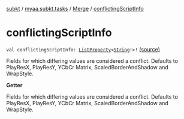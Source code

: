 [subkt](../../index.md) / [myaa.subkt.tasks](../index.md) / [Merge](index.md) / [conflictingScriptInfo](./conflicting-script-info.md)

# conflictingScriptInfo

`val conflictingScriptInfo: `[`ListProperty`](https://docs.gradle.org/current/javadoc/org/gradle/api/provider/ListProperty.html)`<`[`String`](https://kotlinlang.org/api/latest/jvm/stdlib/kotlin/-string/index.html)`!>!` [(source)](https://github.com/Myaamori/SubKt/blob/0.1.8/src/main/kotlin/myaa/subkt/tasks/asstasks.kt#L152)

Fields for which differing values are considered a conflict.
Defaults to PlayResX, PlayResY, YCbCr Matrix, ScaledBorderAndShadow and WrapStyle.

**Getter**

Fields for which differing values are considered a conflict.
Defaults to PlayResX, PlayResY, YCbCr Matrix, ScaledBorderAndShadow and WrapStyle.

